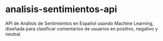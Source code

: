 # analisis-sentimientos-api
API de Análisis de Sentimientos en Español usando Machine Learning, diseñada para clasificar comentarios de usuarios en positivo, negativo y neutral.
